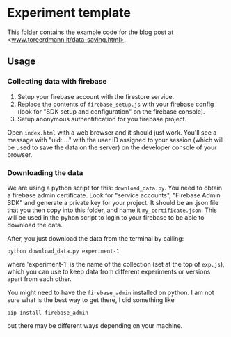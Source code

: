 
# Experiment template 

This folder contains the example code for the blog post at 
<www.toreerdmann.it/data-saving.html>.


## Usage

### Collecting data with firebase

1. Setup your firebase account with the firestore service.
2. Replace the contents of `firebase_setup.js` with your firebase config (look
   for "SDK setup and configuration" on the firebase console).
3. Setup anonymous authentification for you firebase project.

Open `index.html` with a web browser and it should just work. You'll see a
message with "uid: ..." with the user ID assigned to your session (which will
be used to save the data on the server) on the developer console of your browser.

### Downloading the data 

We are using a python script for this: `download_data.py`. You need to obtain a
firebase admin certificate. Look for "service accounts", "Firebase Admin SDK"
and generate a private key for your project. It should be an .json file that
you then copy into this folder, and name it `my_certificate.json`. This will be
used in the pyhon script to login to your firebase to be able to download the
data.

After, you just download the data from the terminal by calling:
    
    python download_data.py experiment-1

where 'experiment-1' is the name of the collection (set at the top of `exp.js`),
which you can use to keep data from different experiments or versions apart from
each other.

You might need to have the `firebase_admin` installed on python. I am not sure
what is the best way to get there, I did something like

    pip install firebase_admin

but there may be different ways depending on your machine.

